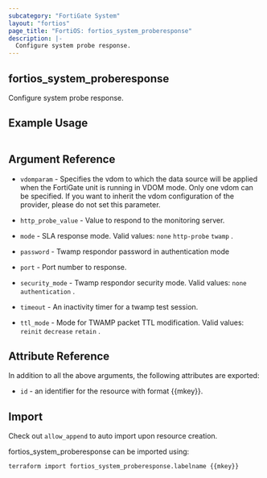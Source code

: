 ```yaml
---
subcategory: "FortiGate System"
layout: "fortios"
page_title: "FortiOS: fortios_system_proberesponse"
description: |-
  Configure system probe response.
---
```


## fortios_system_proberesponse
Configure system probe response.

## Example Usage

```hcl

```

## Argument Reference
* `vdomparam` - Specifies the vdom to which the data source will be applied when the FortiGate unit is running in VDOM mode. Only one vdom can be specified. If you want to inherit the vdom configuration of the provider, please do not set this parameter.

* `http_probe_value` - Value to respond to the monitoring server.
* `mode` - SLA response mode. Valid values: `none` `http-probe` `twamp` .
* `password` - Twamp respondor password in authentication mode
* `port` - Port number to response.
* `security_mode` - Twamp respondor security mode. Valid values: `none` `authentication` .
* `timeout` - An inactivity timer for a twamp test session.
* `ttl_mode` - Mode for TWAMP packet TTL modification. Valid values: `reinit` `decrease` `retain` .

## Attribute Reference

In addition to all the above arguments, the following attributes are exported:
* `id` - an identifier for the resource with format {{mkey}}.

## Import

Check out `allow_append` to auto import upon resource creation.

fortios_system_proberesponse can be imported using:
```sh
terraform import fortios_system_proberesponse.labelname {{mkey}}
```
